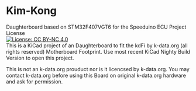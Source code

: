 # Kim-Kong
Daughterboard based on STM32F407VGT6 for the Speeduino ECU Project <br />
License <br />
[![License: CC BY-NC 4.0](https://img.shields.io/badge/License-CC%20BY--NC%204.0-lightgrey.svg)](https://creativecommons.org/licenses/by-nc/4.0/)
<br />
This is a KiCad project of an Daughterboard to fit the kdFi by k-data.org (all rights reserved)  Motherboard Footprint.
Use most recent KiCad Nighty Build Version to open this project. 

This is not an k-data.org prouduct nor is it licencsed by k-data.org. 
You may contact k-data.org before using this Board on original k-data.org hardware and ask for permission. 
